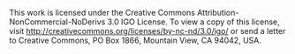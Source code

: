 This work is licensed under the Creative Commons Attribution-NonCommercial-NoDerivs 3.0 IGO License.
To view a copy of this license, visit http://creativecommons.org/licenses/by-nc-nd/3.0/igo/
or send a letter to Creative Commons,
PO Box 1866,
Mountain View,
CA 94042,
USA.
